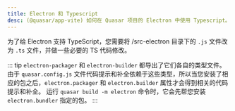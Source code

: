 ```yaml
---
title: Electron 和 Typescript
desc: (@quasar/app-vite) 如何在 Quasar 项目的 Electron 中使用 Typescript。
---
```


为了给 Electron 支持 TypeScript，您需要将 /src-electron 目录下的 `.js` 文件改为 `.ts` 文件，并做一些必要的 TS 代码修改。

::: tip
`electron-packager` 和 `electron-builder` 都导出了它们各自的类型文件。由于 `quasar.config.js` 文件代码提示和补全依赖于这些类型，所以当您安装了相应的包之后，`electron.packager` 和 `electron.builder` 属性才会得到相关的代码提示和补全。
运行 `quasar build -m electron` 命令时，它会先帮您安装 `electron.bundler` 指定的包。
:::
